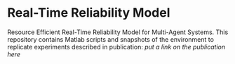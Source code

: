 # Real-Time Reliability Model

Resource Efficient Real-Time Reliability Model for Multi-Agent Systems.
This repository contains Matlab scripts and snapshots of the environment to replicate experiments described in publication:
*put a link on the publication here*